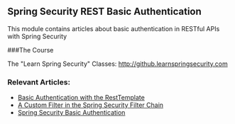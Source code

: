 ## Spring Security REST Basic Authentication

This module contains articles about basic authentication in RESTful APIs with Spring Security

###The Course

The "Learn Spring Security" Classes: http://github.learnspringsecurity.com

### Relevant Articles: 
- [Basic Authentication with the RestTemplate](http://www.baeldung.com/how-to-use-resttemplate-with-basic-authentication-in-spring)
- [A Custom Filter in the Spring Security Filter Chain](http://www.baeldung.com/spring-security-custom-filter)
- [Spring Security Basic Authentication](http://www.baeldung.com/spring-security-basic-authentication)
